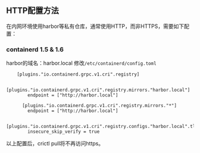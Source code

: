 ## HTTP配置方法
在内网环境使用harbor等私有仓库，通常使用HTTP，而非HTTPS，需要如下配置：

### containerd 1.5 & 1.6

harbor的域名：harbor.local
修改`/etc/containerd/config.toml`

```
    [plugins."io.containerd.grpc.v1.cri".registry]

      [plugins."io.containerd.grpc.v1.cri".registry.mirrors."harbor.local"]
        endpoint = ["http://harbor.local"]

      [plugins."io.containerd.grpc.v1.cri".registry.mirrors."*"]
        endpoint = ["http://harbor.local"]

      [plugins."io.containerd.grpc.v1.cri".registry.configs."harbor.local".tls]
        insecure_skip_verify = true
```

以上配置后，crictl pull将不再访问https。
